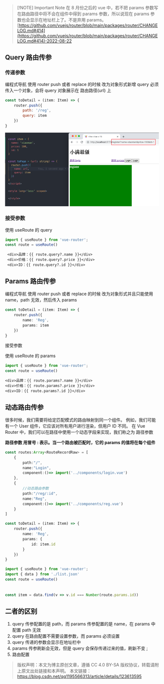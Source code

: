 > [!NOTE] Important Note
> 在 8 月份之后的 vue 中，若不把 params 参数写在路由路径中将不会在组件中得到 params 参数，所以说现在 params 参数也会显示在地址栏上了。不是弃用 params。  
> [https://github.com/vuejs/router/blob/main/packages/router/CHANGELOG.md#414](https://github.com/vuejs/router/blob/main/packages/router/CHANGELOG.md#414)-2022-08-22

## Query 路由传参

### 传递参数

编程式导航 使用 router push 或者 replace 的时候 改为对象形式新增 query 必须传入一个对象，会将 query 对象展示在 路由路径(url) 上

```js
const toDetail = (item: Item) => {
    router.push({
        path: '/reg',
        query: item
    })
}
```

![](_images/image-2023-01-15_14-45-56-066-04-路由传参.png)

### 接受参数

使用 useRoute 的 query

```js
import { useRoute } from 'vue-router';
const route = useRoute()
```

```vue
 <div>品牌：{{ route.query?.name }}</div>
 <div>价格：{{ route.query?.price }}</div>
 <div>ID：{{ route.query?.id }}</div>
```

## Params 路由传参

编程式导航 使用 router push 或者 replace 的时候 改为对象形式并且只能使用 name，path 无效，然后传入 params

```ts
const toDetail = (item: Item) => {
    router.push({
        name: 'Reg',
        params: item
    })
}
```

接受参数

使用 useRoute 的 params

```js
import { useRoute } from 'vue-router';
const route = useRoute()
```

```vue
<div>品牌：{{ route.params?.name }}</div>
<div>价格：{{ route.params?.price }}</div>
<div>ID：{{ route.params?.id }}</div>
```

## 动态路由传参

很多时候，我们需要将给定匹配模式的路由映射到同一个组件。
例如，我们可能有一个 User 组件，它应该对所有用户进行渲染，但用户 ID 不同。
在 Vue Router 中，我们可以在路径中使用一个动态字段来实现，我们称之为 路径参数

**路径参数 用冒号 : 表示。当一个路由被匹配时，它的 params 的值将在每个组件**

```ts
const routes:Array<RouteRecordRaw> = [
    {
        path:"/",
        name:"Login",
        component:()=> import('../components/login.vue')
    },
    {
        //动态路由参数
        path:"/reg/:id",
        name:"Reg",
        component:()=> import('../components/reg.vue')
    }
]
```

```ts
const toDetail = (item: Item) => {
    router.push({
        name: 'Reg',
        params: {
            id: item.id
        }
    })
}
```

```js
import { useRoute } from 'vue-router';
import { data } from './list.json'
const route = useRoute()


const item = data.find(v => v.id === Number(route.params.id))
```

## 二者的区别

1. query 传参配置的是 path，而 params 传参配置的是 name，在 params 中配置 path 无效
2. query 在路由配置不需要设置参数，而 params 必须设置
3. query 传递的参数会显示在地址栏中
4. params 传参刷新会无效，但是 query 会保存传递过来的值，刷新不变 ;
5. 路由配置

> 版权声明：本文为博主原创文章，遵循 CC 4.0 BY-SA 版权协议，转载请附上原文出处链接和本声明。
> 本文链接：https://blog.csdn.net/qq1195566313/article/details/123613595